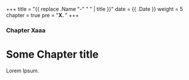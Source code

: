 +++
title = "{{ replace .Name "-" " " | title }}"
date = {{ .Date }}
weight = 5
chapter = true
pre = "<b>X. </b>"
+++

### Chapter Xaaa

# Some Chapter title

Lorem Ipsum.
